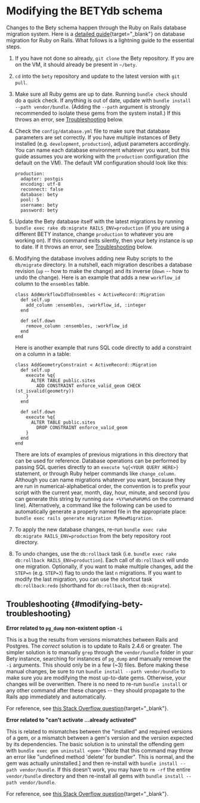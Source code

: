 # Modifying the BETYdb schema

Changes to the Bety schema happen through the Ruby on Rails database migration system.
Here is a [detailed guide](http://edgeguides.rubyonrails.org/active_record_migrations.html){target="_blank"} on database migration for Ruby on Rails.
What follows is a lightning guide to the essential steps.

1. If you have not done so already, `git clone` the Bety repository. If you are on the VM, it should already be present in `~/bety`.

2. `cd` into the `bety` repository and update to the latest version with `git pull`.

3. Make sure all Ruby gems are up to date. Running `bundle check` should do a quick check.
   If anything is out of date, update with `bundle install --path vendor/bundle`.
   (Adding the `--path` argument is strongly recommended to isolate these gems from the system install.)
   If this throws an error, see [Troubleshooting](#modifying-bety-troubleshooting) below.

4. Check the `config/database.yml` file to make sure that database parameters are set correctly.
   If you have multiple instances of Bety installed (e.g. `development`, `production`), adjust parameters accordingly.
   You can name each database environment whatever you want, but this guide assumes you are working with the `production` configuration (the default on the VM).
   The default VM configuration should look like this:

    ```
    production:
      adapter: postgis
      encoding: utf-8
      reconnect: false
      database: bety
      pool: 5
      username: bety
      password: bety
    ```

5. Update the Bety database itself with the latest migrations by running `bundle exec rake db:migrate RAILS_ENV=production` (if you are using a different BETY instance, change `production` to whatever you are working on).
   If this command exits silently, then your bety instance is up to date.
   If it throws an error, see [Troubleshooting](#modifying-bety-troubleshooting) below.

6. Modifying the database involves adding new Ruby scripts to the `db/migrate` directory.
   In a nutshell, each migration describes a database revision (`up` -- how to make the change) and its inverse (`down` -- how to undo the change).
   Here is an example that adds a new `workflow_id` column to the `ensembles` table.

    ```
    class AddWorkflowIdToEnsembles < ActiveRecord::Migration
      def self.up
        add_column :ensembles, :workflow_id, :integer
      end

      def self.down
        remove_column :ensembles, :workflow_id
      end
    end
    ```

    Here is another example that runs SQL code directly to add a constraint on a column in a table:

    ```
    class AddGeometryConstraint < ActiveRecord::Migration
      def self.up
        execute %q{
          ALTER TABLE public.sites
            ADD CONSTRAINT enforce_valid_geom CHECK (st_isvalid(geometry))
        }
      end

      def self.down
        execute %q{
          ALTER TABLE public.sites
            DROP CONSTRAINT enforce_valid_geom
        }
      end
    end
    ```

    There are lots of examples of previous migrations in this directory that can be used for reference.
    Database operations can be performed by passing SQL queries directly to an `execute %q{<YOUR QUERY HERE>}` statement, or through Ruby helper commands like `change_column`.
    Although you can name migrations whatever you want, because they are run in numerical-alphabetical order, the convention is to prefix your script with the current year, month, day, hour, minute, and second (you can generate this string by running `date +%Y%m%d%H%M%S` on the command line).
    Alternatively, a command like the following can be used to automatically generate a properly named file in the appropriate place:
    `bundle exec rails generate migration MyNewMigration`.

7. To apply the new database changes, re-run `bundle exec rake db:migrate RAILS_ENV=production` from the bety repository root directory.

8. To undo changes, use the `db:rollback` task (i.e. `bundle exec rake db:rollback RAILS_ENV=production`).
   Each call of `db:rollback` will undo one migration.
   Optionally, if you want to make multiple changes, add the `STEP=n` (e.g. `STEP=3`) flag to undo the last `n` migrations.
   If you want to modify the last migration, you can use the shortcut task `db:rollback:redo` (shorthand for `db:rollback`, then `db:migrate`).


## Troubleshooting {#modifying-bety-troubleshooting}

**Error related to `pg_dump` non-existent option `-i`**

This is a bug the results from versions mismatches between Rails and Postgres.
The _correct_ solution is to update to Rails 2.4.6 or greater.
The simpler solution is to manually `grep` through the `vendor/bundle` folder in your Bety instance, searching for instances of `pg_dump` and manually remove the `-i` arguments.
This should only be in a few (~3) files.
Before making these manual changes, be sure to run `bundle install --path vendor/bundle` to make sure you are modifying the most up-to-date gems.
Otherwise, your changes will be overwritten.
There is no need to re-run `bundle install` or any other command after these changes -- they should propagate to the Rails app immediately and automatically.

For reference, see [this Stack Overflow question](https://stackoverflow.com/questions/35999906/pg-dump-invalid-option-i-when-migrating/39130103){target="_blank"}.

**Error related to "can't activate <some gem>...already activated"**

This is related to mismatches between the "installed" and required versions of a gem, or a mismatch between a gem's version and the version expected by its dependencies.
The basic solution is to uninstall the offending gem with `bundle exec gem uninstall <gem>` ^[Note that this command may throw an error like "undefined method 'delete' for bundler". This is normal, and the gem was actually uninstalled.] and then re-install with `bundle install --path vendor/bundle`.
If this doesn't work, you may have to `rm -rf` the entire `vendor/bundle` directory and then re-install all gems with `bundle install --path vendor/bundle`.

For reference, see [this Stack Overflow question](https://stackoverflow.com/questions/4308070/gem-bundler-load-error-cant-activate-already-activated){target="_blank"}.
